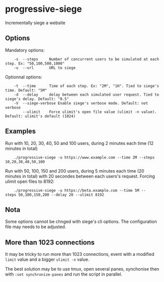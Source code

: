 # progressive-siege
Incrementally siege a website

## Options
Mandatory options:
```
	-s	--steps		Number of concurrent users to be simulated at each step. Ex: "50,100,500,1000"
	-u	--url		URL to siege
```

Optionnal options:
```
	-t	--time		Time of each step. Ex: "2M", "1H". Tied to siege's time. Default: "5M"
	-d	--delay		delay between each simulated user request. Tied to siege's delay. Default: "0.5"
	-V	--siege-verbose	Enable siege's verbose mode. Default: not verbose
		--ulimit	Force ulimit's open file value (ulimit -n value). Default: ulimit's default (1024)
```

## Examples

  Run with 10, 20, 30, 40, 50 and 100 users, during 2 minutes each time (12 minutes in total)
```
    ./progressive-siege -u https://www.example.com --time 2M --steps 10,20,30,40,50,100
```

  Run with 50, 100, 150 and 200 users, during 5 minutes each time (20 minutes in total) with 20 secondes between each users's request. Forcing ulimit open files to 8192:
```
    ./progressive-siege -u https://beta.example.com --time 5M --steps 50,100,150,200 --delay 20 --ulimit 8192
```

## Nota

Some options cannot be chnged with siege's cli options. The configuration file may needs to be adjusted.


## More than 1023 connections

It may be tricky to run more than 1023 connections, event with a modified `limit` value and a bigger `ulimit -n` value.

The best solution may be to use tmux, open several panes, synchonise then with `:set synchronize-panes` and run the script in parallel.


